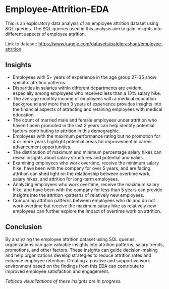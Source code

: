 # Employee-Attrition-EDA

This is an exploratory data analysis of an employee attrition dataset using SQL queries. The SQL queries used in this analysis aim to gain insights into different aspects of employee attrition.

Link to dataset: https://www.kaggle.com/datasets/patelprashant/employee-attrition

## Insights

- Employees with 5+ years of experience in the age group 27-35 show specific attrition patterns.
- Disparities in salaries within different departments are evident, especially among employees who received less than a 13% salary hike.
- The average monthly income of employees with a medical education background and more than 3 years of experience provides insights into the financial aspects of attracting and retaining employees with medical education.
- The count of married male and female employees under attrition who haven't been promoted in the last 2 years can help identify potential factors contributing to attrition in this demographic.
- Employees with the maximum performance rating but no promotion for 4 or more years highlight potential areas for improvement in career advancement opportunities.
- The distribution of maximum and minimum percentage salary hikes can reveal insights about salary structures and potential anomalies.
- Examining employees who work overtime, receive the minimum salary hike, have been with the company for over 5 years, and are facing attrition can shed light on the relationship between overtime work, salary hikes, and attrition for long-term employees.
- Analyzing employees who work overtime, receive the maximum salary hike, and have been with the company for less than 5 years can provide insights into the attrition -patterns of relatively new employees.
- Comparing attrition patterns between employees who do and do not work overtime but receive the maximum salary hike as relatively new employees can further explore the impact of overtime work on attrition.

## Conclusion
By analyzing the employee attrition dataset using SQL queries, organizations can gain valuable insights into attrition patterns, salary trends, promotions, and other factors. These insights can guide decision-making and help organizations develop strategies to reduce attrition rates and enhance employee retention. Creating a positive and supportive work environment based on the findings from this EDA can contribute to improved employee satisfaction and engagement.

*Tableau visualizations of these insights are in progress.*

